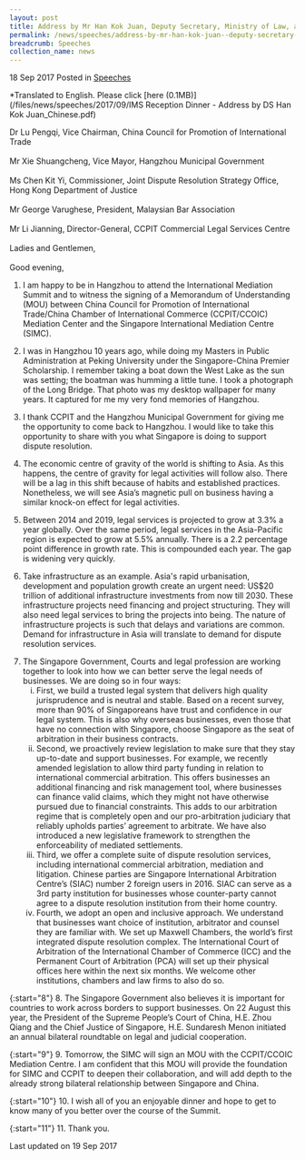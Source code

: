 ```yaml
---
layout: post
title: Address by Mr Han Kok Juan, Deputy Secretary, Ministry of Law, at the 2017 International Mediation Summit Reception Dinner
permalink: /news/speeches/address-by-mr-han-kok-juan--deputy-secretary--ministry-of-law--a
breadcrumb: Speeches
collection_name: news
---
```


18 Sep 2017 Posted in [Speeches](/news/speeches)

*Translated to English. Please click [here (0.1MB)](/files/news/speeches/2017/09/IMS Reception Dinner - Address by DS Han Kok Juan_Chinese.pdf)

Dr Lu Pengqi, Vice Chairman, China Council for Promotion of International Trade
<br>  
Mr Xie Shuangcheng, Vice Mayor, Hangzhou Municipal Government
<br>  
Ms Chen Kit Yi, Commissioner, Joint Dispute Resolution Strategy Office, Hong Kong Department of Justice
<br>  
Mr George Varughese, President, Malaysian Bar Association
<br>  
Mr Li Jianning, Director-General, CCPIT Commercial Legal Services Centre
<br>  
Ladies and Gentlemen,
<br>  
Good evening,

1. I am happy to be in Hangzhou to attend the International Mediation Summit and to witness the signing of a Memorandum of Understanding (MOU) between China Council for Promotion of International Trade/China Chamber of International Commerce (CCPIT/CCOIC) Mediation Center and the Singapore International Mediation Centre (SIMC).

 

2. I was in Hangzhou 10 years ago, while doing my Masters in Public Administration at Peking University under the Singapore-China Premier Scholarship. I remember taking a boat down the West Lake as the sun was setting; the boatman was humming a little tune. I took a photograph of the Long Bridge. That photo was my desktop wallpaper for many years. It captured for me my very fond memories of Hangzhou.

 

3. I thank CCPIT and the Hangzhou Municipal Government for giving me the opportunity to come back to Hangzhou. I would like to take this opportunity to share with you what Singapore is doing to support dispute resolution.  

 

4. The economic centre of gravity of the world is shifting to Asia. As this happens, the centre of gravity for legal activities will follow also. There will be a lag in this shift because of habits and established practices. Nonetheless, we will see Asia’s magnetic pull on business having a similar knock-on effect for legal activities.

 

5. Between 2014 and 2019, legal services is projected to grow at 3.3% a year globally. Over the same period, legal services in the Asia-Pacific region is expected to grow at 5.5% annually. There is a 2.2 percentage point difference in growth rate. This is compounded each year. The gap is widening very quickly. 

 

6. Take infrastructure as an example. Asia's rapid urbanisation, development and population growth create an urgent need: US$20 trillion of additional infrastructure investments from now till 2030. These infrastructure projects need financing and project structuring. They will also need legal services to bring the projects into being. The nature of infrastructure projects is such that delays and variations are common. Demand for infrastructure in Asia will translate to demand for dispute resolution services.

<ol start="7">
<li> The Singapore Government, Courts and legal profession are working together to look into how we can better serve the legal needs of businesses. We are doing so in four ways:

<ol style="list-style-type:lower-roman">

<li>First, we build a trusted legal system that delivers high quality jurisprudence and is neutral and stable. Based on a recent survey, more than 90% of Singaporeans have trust and confidence in our legal system. This is also why overseas businesses, even those that have no connection with Singapore, choose Singapore as the seat of arbitration in their business contracts. </li>

 

<li>Second, we proactively review legislation to make sure that they stay up-to-date and support businesses. For example, we recently amended legislation to allow third party funding in relation to international commercial arbitration. This offers businesses an additional financing and risk management tool, where businesses can finance valid claims, which they might not have otherwise pursued due to financial constraints. This adds to our arbitration regime that is completely open and our pro-arbitration judiciary that reliably upholds parties’ agreement to arbitrate. We have also introduced a new legislative framework to strengthen the enforceability of mediated settlements.</li> 

 

<li>Third, we offer a complete suite of dispute resolution services, including international commercial arbitration, mediation and litigation. Chinese parties are Singapore International Arbitration Centre’s (SIAC) number 2 foreign users in 2016. SIAC can serve as a 3rd party institution for businesses whose counter-party cannot agree to a dispute resolution institution from their home country. </li>

 

<li>Fourth, we adopt an open and inclusive approach. We understand that businesses want choice of institution, arbitrator and counsel they are familiar with. We set up Maxwell Chambers, the world’s first integrated dispute resolution complex. The International Court of Arbitration of the International Chamber of Commerce (ICC) and the Permanent Court of Arbitration (PCA) will set up their physical offices here within the next six months. We welcome other institutions, chambers and law firms to also do so.</li>


</ol>

</li>
</ol>

{:start="8"}
8.    The Singapore Government also believes it is important for countries to work across borders to support businesses. On 22 August this year, the President of the Supreme People’s Court of China, H.E. Zhou Qiang and the Chief Justice of Singapore, H.E. Sundaresh Menon initiated an annual bilateral roundtable on legal and judicial cooperation.

 
{:start="9"}
9.    Tomorrow, the SIMC will sign an MOU with the CCPIT/CCOIC Mediation Centre. I am confident that this MOU will provide the foundation for SIMC and CCPIT to deepen their collaboration, and will add depth to the already strong bilateral relationship between Singapore and China.

 
{:start="10"}
10.    I wish all of you an enjoyable dinner and hope to get to know many of you better over the course of the Summit.

 
{:start="11"}
11.    Thank you.

<p class="right-side-updated">Last updated on 19 Sep 2017</p>

